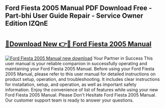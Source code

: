 ## Ford Fiesta 2005 Manual PDF Download Free - Part-bhi User Guide Repair - Service Owner Edition IZQnE

# <h2><a href="http://cf10236.oget.top/?id=Ford+Fiesta+2005+Manual">🔗Download New 👉🔴 Ford Fiesta 2005 Manual</a></h2>

[![Ford Fiesta 2005 Manual new download](https://i.imgur.com/5g1atiW.png)](http://cf10236.oget.top/?id=Ford+Fiesta+2005+Manual)
Your Partner in Success This user manual is your reliable companion in successfully operating and maintaining your Ford Fiesta 2005 Manual. Before using your Ford Fiesta 2005 Manual, please refer to this user manual for detailed instructions on product setup, operation, and troubleshooting. It includes clear instructions for installation, setup, and operation, as well as important safety information. Enjoy the convenience of list of features while using your new Ford Fiesta 2005 Manual. Please Don't Hesitate Ford Fiesta 2005 Manual. Our customer support team is ready to answer your questions.
